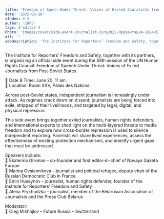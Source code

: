 ```yaml
---
title: 'Freedom of Spech Under Threat: Voices of Exiled Jouralists from Post-Soviet States'
date: '2025-06-18'
zIndex: 0.5
author: 'IRFS'
tags: ['editor']
Photo: 'images/cover/side-event-journalist-june2025-Презентация-1024x576.jpg'
alt: ''
seoDescription: 'The Institute for Reporters’ Freedom and Safety, together with its partners, is organizing an official side event during the 59th session of the UN Human Rights Council: Freedom of Speech Under Threat: Voices of Exiled Journalists from Post-Soviet States'
---
```

The Institute for Reporters’ Freedom and Safety, together with its partners, is organizing an official side event during the 59th session of the UN Human Rights Council: Freedom of Speech Under Threat: Voices of Exiled Journalists from Post-Soviet States

📅 Date & Time: June 20, 11 am.  
📍 Location: Room XXV, Palais des Nations.

Across post-Soviet states, independent journalism is increasingly under attack. As regimes crack down on dissent, journalists are being forced into exile, stripped of their livelihoods, and targeted by legal, digital, and physical repression.

This side event brings together exiled journalists, human rights defenders, and international experts to shed light on the multi-layered threats to media freedom and to explore how cross-border repression is used to silence independent reporting. Panelists will share lived experiences, assess the effectiveness of existing protection mechanisms, and identify urgent gaps that must be addressed.

Speakers include:  
🔹 Ekaterina Glikman – co-founder and first editor-in-chief of Novaya Gazeta Europe  
🔹 Marina Ovsiannikova – journalist and political refugee, deputy chair of the Russian Democratic Club in France  
🔹 Emin Huseynov – journalist, human rights defender, founder of the Institute for Reporters’ Freedom and Safety  
🔹 Alena Prykhodzka – journalist, member of the Belarusian Association of Journalists and the Press Club Belarus

Moderator:  
🔹 Oleg Mikhajlov – Future Russia – Switzerland